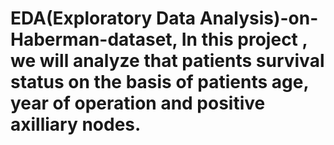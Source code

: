 # EDA(Exploratory Data Analysis)-on-Haberman-dataset, In this project , we will analyze that patients survival status on the basis of patients age, year of operation and positive axilliary nodes.
